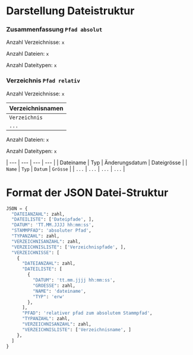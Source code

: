 # Darstellung Dateistruktur

### Zusammenfassung `Pfad absolut`

Anzahl Verzeichnisse: `x`

Anzahl Dateien: `x`

Anzahl Dateitypen: `x`

### Verzeichnis `Pfad relativ`

Anzahl Verzeichnisse: `x`

| Verzeichnisnamen |
| --- |
| `Verzeichnis` |
| `...` |

Anzahl Dateien: `x`

Anzahl Dateitypen: `x`

| --- | --- | --- | --- |
| Dateiname | Typ | Änderungsdatum | Dateigrösse |
| `Name` | `Typ` | `Datum` | `Grösse` |
| `...` | `...` | `...` | `...` |

# Format der JSON Datei-Struktur

```python
JSON = {
  "DATEIANZAHL": zahl,
  "DATEILISTE": ['Dateipfade', ],
  "DATUM": 'TT.MM.JJJJ hh:mm:ss',
  "STAMMPFAD": 'absoluter Pfad',
  "TYPANZAHL": zahl,
  "VERZEICHNISANZAHL": zahl,
  "VERZEICHNISLISTE": ['Verzeichnispfade', ],
  "VERZEICHNISSE": [
    {
      "DATEIANZAHL": zahl,
      "DATEILISTE": [
        {
          "DATUM": 'tt.mm.jjjj hh:mm:ss',
          "GROESSE": zahl,
          "NAME": 'dateiname',
          "TYP": 'erw'
        },
      ],
      "PFAD": 'relativer pfad zum absolutem Stammpfad',
      "TYPANZAHL": zahl,
      "VERZEICHNISANZAHL": zahl,
      "VERZEICHNISLISTE": ['Verzeichnisname', ]
    },
  ]
}
```
